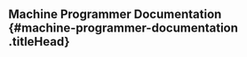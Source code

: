 <div class="maketitle">

Machine Programmer Documentation {#machine-programmer-documentation .titleHead}
--------------------------------

<div class="author">

<span class="cmsy-10x-x-144"></span>

</div>

</div>
